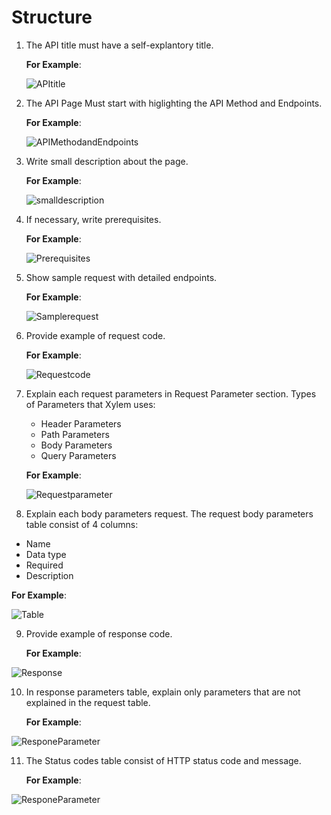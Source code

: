 # Structure

1. The API title must have a self-explantory title.
   
   **For Example**:
  
   ![APItitle](/Images/1APITitle.png)
   
2. The API Page Must start with higlighting the API Method and Endpoints.

    **For Example**:
    
   ![APIMethodandEndpoints](/Images/1MethodandEndpoints.png.png)
   
3. Write small description about the page.

   **For Example**:
    
   ![smalldescription](/Images/2SmallDescription.png)
4. If necessary, write prerequisites.
   
    **For Example**:
    
   ![Prerequisites](/Images/3prerequisites.png)
   
5. Show sample request with detailed endpoints.

   **For Example**:
    
   ![Samplerequest](/Images/4samplerequest.png) 

6. Provide example of request code.


    **For Example**:
    
   ![Requestcode](/Images/Examplerequest.png)

7. Explain each request parameters in Request Parameter section.
   Types of Parameters that Xylem uses:
   - Header Parameters
   - Path Parameters
   - Body Parameters
   - Query Parameters
   
    **For Example**:
    
   ![Requestparameter](/Images/Requestparameter.png)
    
8. Explain each body parameters request. The request body parameters table consist of 4 columns:
  - Name
  - Data type
  - Required
  - Description
  
   **For Example**:
    
   ![Table](/Images/Tabledetail.png)
  
 9. Provide example of response code.
    
    **For Example**:
    
   ![Response](/Images/Exampleresponse.png)
 
 10. In response parameters table, explain only parameters that are not explained in the request table.
 
      **For Example**:
    
   ![ResponeParameter](/Images/Requestparameter.png)
 
 
 11. The Status codes table consist of HTTP status code and message.
 
     **For Example**:
    
   ![ResponeParameter](/Images/statuscode.png)
